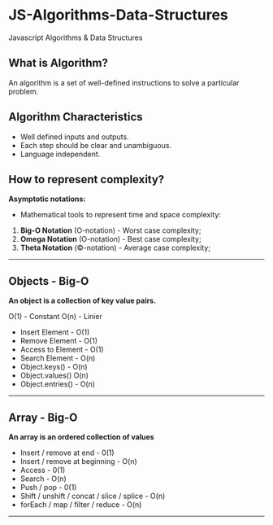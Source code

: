 # JS-Algorithms-Data-Structures

Javascript Algorithms &amp; Data Structures

## What is Algorithm?

An algorithm is a set of well-defined instructions to solve a particular problem.

## Algorithm Characteristics

-   Well defined inputs and outputs.
-   Each step should be clear and unambiguous.
-   Language independent.

## How to represent complexity?

**Asymptotic notations:**

-   Mathematical tools to represent time and space complexity:

1. **Big-O Notation** (O-notation) - Worst case complexity;
2. **Omega Notation** (O-notation) - Best case complexity;
3. **Theta Notation** (©-notation) - Average case complexity;

---

## Objects - Big-O

**An object is a collection of key value pairs.**

O(1) - Constant
O(n) - Linier

-   Insert Element - O(1)
-   Remove Element - O(1)
-   Access to Element - O(1)
-   Search Element - O(n)
-   Object.keys() - O(n)
-   Object.values() O(n)
-   Object.entries() - O(n)

---

## Array - Big-O

**An array is an ordered collection of values**

-   Insert / remove at end - 0(1)
-   Insert / remove at beginning - O(n)
-   Access - 0(1)
-   Search - O(n)
-   Push / pop - 0(1)
-   Shift / unshift / concat / slice / splice - O(n)
-   forEach / map / filter / reduce - O(n)

---
